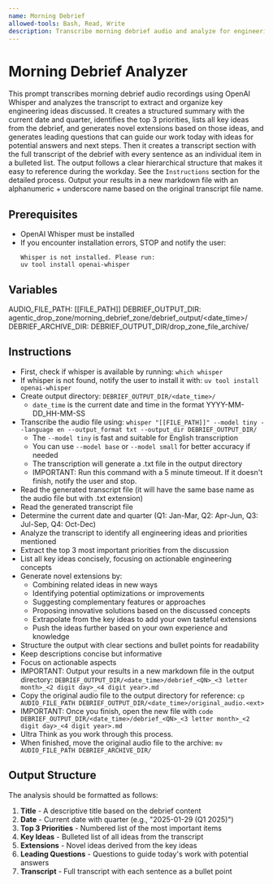 ```yaml
---
name: Morning Debrief
allowed-tools: Bash, Read, Write
description: Transcribe morning debrief audio and analyze for engineering ideas and priorities
---
```


# Morning Debrief Analyzer

This prompt transcribes morning debrief audio recordings using OpenAI Whisper and analyzes the transcript to extract and organize key engineering ideas discussed. It creates a structured summary with the current date and quarter, identifies the top 3 priorities, lists all key ideas from the debrief, and generates novel extensions based on those ideas, and generates leading questions that can guide our work today with ideas for potential answers and next steps. Then it creates a transcript section with the full transcript of the debrief with every sentence as an individual item in a bulleted list. The output follows a clear hierarchical structure that makes it easy to reference during the workday. See the `Instructions` section for the detailed process. Output your results in a new markdown file with an alphanumeric + underscore name based on the original transcript file name.

## Prerequisites

- OpenAI Whisper must be installed
- If you encounter installation errors, STOP and notify the user:
  ```
  Whisper is not installed. Please run:
  uv tool install openai-whisper
  ```

## Variables

AUDIO_FILE_PATH: [[FILE_PATH]]
DEBRIEF_OUTPUT_DIR: agentic_drop_zone/morning_debrief_zone/debrief_output/<date_time>/
DEBRIEF_ARCHIVE_DIR: DEBRIEF_OUTPUT_DIR/drop_zone_file_archive/

## Instructions
- First, check if whisper is available by running: `which whisper`
- If whisper is not found, notify the user to install it with: `uv tool install openai-whisper`
- Create output directory: `DEBRIEF_OUTPUT_DIR/<date_time>/`
  - `date_time` is the current date and time in the format YYYY-MM-DD_HH-MM-SS
- Transcribe the audio file using: `whisper "[[FILE_PATH]]" --model tiny --language en --output_format txt --output_dir DEBRIEF_OUTPUT_DIR/`
  - The `--model tiny` is fast and suitable for English transcription
  - You can use `--model base` or `--model small` for better accuracy if needed
  - The transcription will generate a .txt file in the output directory
  - IMPORTANT: Run this command with a 5 minute timeout. If it doesn't finish, notify the user and stop.
- Read the generated transcript file (it will have the same base name as the audio file but with .txt extension)
- Read the generated transcript file
- Determine the current date and quarter (Q1: Jan-Mar, Q2: Apr-Jun, Q3: Jul-Sep, Q4: Oct-Dec)
- Analyze the transcript to identify all engineering ideas and priorities mentioned
- Extract the top 3 most important priorities from the discussion
- List all key ideas concisely, focusing on actionable engineering concepts
- Generate novel extensions by:
  - Combining related ideas in new ways
  - Identifying potential optimizations or improvements
  - Suggesting complementary features or approaches
  - Proposing innovative solutions based on the discussed concepts
  - Extrapolate from the key ideas to add your own tasteful extensions
  - Push the ideas further based on your own experience and knowledge
- Structure the output with clear sections and bullet points for readability
- Keep descriptions concise but informative
- Focus on actionable aspects
- IMPORTANT: Output your results in a new markdown file in the output directory: `DEBRIEF_OUTPUT_DIR/<date_time>/debrief_<QN>_<3 letter month>_<2 digit day>_<4 digit year>.md`
- Copy the original audio file to the output directory for reference: `cp AUDIO_FILE_PATH DEBRIEF_OUTPUT_DIR/<date_time>/original_audio.<ext>`
- IMPORTANT: Once you finish, open the new file with `code DEBRIEF_OUTPUT_DIR/<date_time>/debrief_<QN>_<3 letter month>_<2 digit day>_<4 digit year>.md`
- Ultra Think as you work through this process.
- When finished, move the original audio file to the archive: `mv AUDIO_FILE_PATH DEBRIEF_ARCHIVE_DIR/`

## Output Structure
The analysis should be formatted as follows:
1. **Title** - A descriptive title based on the debrief content
2. **Date** - Current date with quarter (e.g., "2025-01-29 (Q1 2025)")
3. **Top 3 Priorities** - Numbered list of the most important items
4. **Key Ideas** - Bulleted list of all ideas from the transcript
5. **Extensions** - Novel ideas derived from the key ideas
6. **Leading Questions** - Questions to guide today's work with potential answers
7. **Transcript** - Full transcript with each sentence as a bullet point

